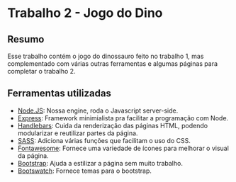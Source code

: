 # Trabalho 2 - Jogo do Dino

## Resumo
Esse trabalho contém o jogo do dinossauro feito no trabalho 1, mas complementado com várias outras ferramentas e algumas páginas para completar o trabalho 2.

## Ferramentas utilizadas
- [Node.JS](https://nodejs.org/en): Nossa engine, roda o Javascript server-side.
- [Express](https://expressjs.com/): Framework minimialista pra facilitar a programação com Node.
- [Handlebars](https://handlebarsjs.com/): Cuida da renderização das páginas HTML, podendo modularizar e reutilizar partes da página.
- [SASS](https://sass-lang.com/): Adiciona várias funções que facilitam o uso do CSS.
- [Fontawesome](https://fontawesome.com/): Fornece uma variedade de ícones para melhorar o visual da página.
- [Bootstrap](https://getbootstrap.com/): Ajuda a estilizar a página sem muito trabalho.
- [Bootswatch](https://bootswatch.com/): Fornece temas para o bootstrap.